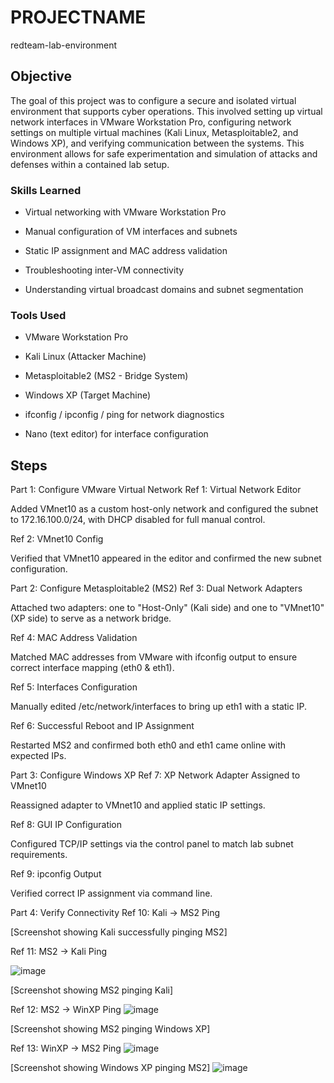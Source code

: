 # PROJECTNAME
redteam-lab-environment
## Objective

The goal of this project was to configure a secure and isolated virtual environment that supports cyber operations. This involved setting up virtual network interfaces in VMware Workstation Pro, configuring network settings on multiple virtual machines (Kali Linux, Metasploitable2, and Windows XP), and verifying communication between the systems. This environment allows for safe experimentation and simulation of attacks and defenses within a contained lab setup.
### Skills Learned

- Virtual networking with VMware Workstation Pro

- Manual configuration of VM interfaces and subnets

- Static IP assignment and MAC address validation

- Troubleshooting inter-VM connectivity

- Understanding virtual broadcast domains and subnet segmentation

### Tools Used

- VMware Workstation Pro

- Kali Linux (Attacker Machine)

- Metasploitable2 (MS2 - Bridge System)

- Windows XP (Target Machine)

- ifconfig / ipconfig / ping for network diagnostics

- Nano (text editor) for interface configuration

## Steps
Part 1: Configure VMware Virtual Network
Ref 1: Virtual Network Editor

Added VMnet10 as a custom host-only network and configured the subnet to 172.16.100.0/24, with DHCP disabled for full manual control.

Ref 2: VMnet10 Config

Verified that VMnet10 appeared in the editor and confirmed the new subnet configuration.

Part 2: Configure Metasploitable2 (MS2)
Ref 3: Dual Network Adapters

Attached two adapters: one to "Host-Only" (Kali side) and one to "VMnet10" (XP side) to serve as a network bridge.

Ref 4: MAC Address Validation

Matched MAC addresses from VMware with ifconfig output to ensure correct interface mapping (eth0 & eth1).

Ref 5: Interfaces Configuration

Manually edited /etc/network/interfaces to bring up eth1 with a static IP.

Ref 6: Successful Reboot and IP Assignment

Restarted MS2 and confirmed both eth0 and eth1 came online with expected IPs.

Part 3: Configure Windows XP
Ref 7: XP Network Adapter Assigned to VMnet10

Reassigned adapter to VMnet10 and applied static IP settings.

Ref 8: GUI IP Configuration

Configured TCP/IP settings via the control panel to match lab subnet requirements.

Ref 9: ipconfig Output

Verified correct IP assignment via command line.

Part 4: Verify Connectivity
Ref 10: Kali → MS2 Ping

[Screenshot showing Kali successfully pinging MS2]

Ref 11: MS2 → Kali Ping

![image](https://github.com/user-attachments/assets/1c38721b-e9f0-4fee-b8c0-60b7b4572951)


[Screenshot showing MS2 pinging Kali]

Ref 12: MS2 → WinXP Ping
![image](https://github.com/user-attachments/assets/1968f8f4-be98-4858-9310-8b5c2a4aed61)



[Screenshot showing MS2 pinging Windows XP]

Ref 13: WinXP → MS2 Ping
![image](https://github.com/user-attachments/assets/d6c5bb36-4f05-4576-829d-fecc9f7193b9)


[Screenshot showing Windows XP pinging MS2]
![image](https://github.com/user-attachments/assets/a7e8084b-3575-45c0-b803-f7b35296149a)



